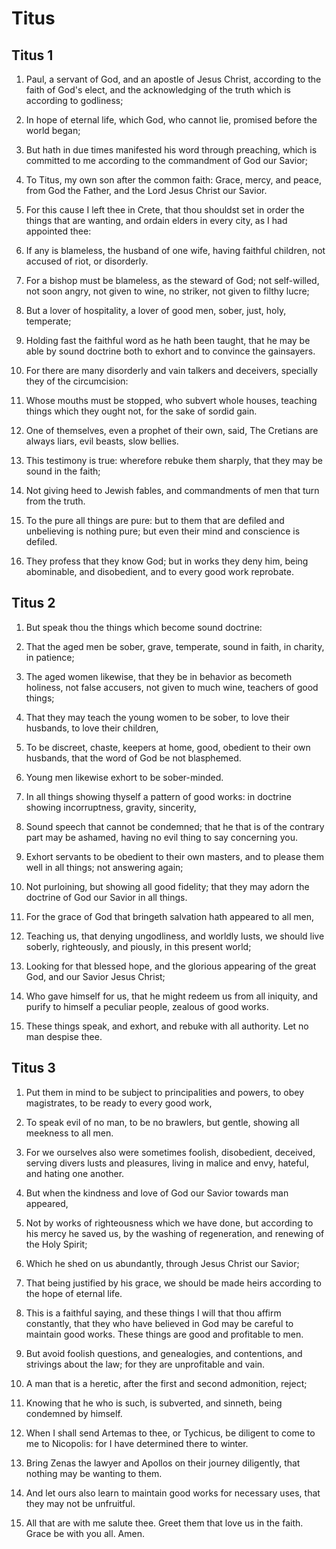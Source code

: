 # Titus

## Titus 1

1. Paul, a servant of God, and an apostle of Jesus Christ, according to the faith of God's elect, and the acknowledging of the truth which is according to godliness;

2. In hope of eternal life, which God, who cannot lie, promised before the world began;

3. But hath in due times manifested his word through preaching, which is committed to me according to the commandment of God our Savior;

4. To Titus, my own son after the common faith: Grace, mercy, and peace, from God the Father, and the Lord Jesus Christ our Savior.

5. For this cause I left thee in Crete, that thou shouldst set in order the things that are wanting, and ordain elders in every city, as I had appointed thee:

6. If any is blameless, the husband of one wife, having faithful children, not accused of riot, or disorderly.

7. For a bishop must be blameless, as the steward of God; not self-willed, not soon angry, not given to wine, no striker, not given to filthy lucre;

8. But a lover of hospitality, a lover of good men, sober, just, holy, temperate;

9. Holding fast the faithful word as he hath been taught, that he may be able by sound doctrine both to exhort and to convince the gainsayers.

10. For there are many disorderly and vain talkers and deceivers, specially they of the circumcision:

11. Whose mouths must be stopped, who subvert whole houses, teaching things which they ought not, for the sake of sordid gain.

12. One of themselves, even a prophet of their own, said, The Cretians are always liars, evil beasts, slow bellies.

13. This testimony is true: wherefore rebuke them sharply, that they may be sound in the faith;

14. Not giving heed to Jewish fables, and commandments of men that turn from the truth.

15. To the pure all things are pure: but to them that are defiled and unbelieving is nothing pure; but even their mind and conscience is defiled.

16. They profess that they know God; but in works they deny him, being abominable, and disobedient, and to every good work reprobate.

## Titus 2

1. But speak thou the things which become sound doctrine:

2. That the aged men be sober, grave, temperate, sound in faith, in charity, in patience;

3. The aged women likewise, that they be in behavior as becometh holiness, not false accusers, not given to much wine, teachers of good things;

4. That they may teach the young women to be sober, to love their husbands, to love their children,

5. To be discreet, chaste, keepers at home, good, obedient to their own husbands, that the word of God be not blasphemed.

6. Young men likewise exhort to be sober-minded.

7. In all things showing thyself a pattern of good works: in doctrine showing incorruptness, gravity, sincerity,

8. Sound speech that cannot be condemned; that he that is of the contrary part may be ashamed, having no evil thing to say concerning you.

9. Exhort servants to be obedient to their own masters, and to please them well in all things; not answering again;

10. Not purloining, but showing all good fidelity; that they may adorn the doctrine of God our Savior in all things.

11. For the grace of God that bringeth salvation hath appeared to all men,

12. Teaching us, that denying ungodliness, and worldly lusts, we should live soberly, righteously, and piously, in this present world;

13. Looking for that blessed hope, and the glorious appearing of the great God, and our Savior Jesus Christ;

14. Who gave himself for us, that he might redeem us from all iniquity, and purify to himself a peculiar people, zealous of good works.

15. These things speak, and exhort, and rebuke with all authority. Let no man despise thee.

## Titus 3

1. Put them in mind to be subject to principalities and powers, to obey magistrates, to be ready to every good work,

2. To speak evil of no man, to be no brawlers, but gentle, showing all meekness to all men.

3. For we ourselves also were sometimes foolish, disobedient, deceived, serving divers lusts and pleasures, living in malice and envy, hateful, and hating one another.

4. But when the kindness and love of God our Savior towards man appeared,

5. Not by works of righteousness which we have done, but according to his mercy he saved us, by the washing of regeneration, and renewing of the Holy Spirit;

6. Which he shed on us abundantly, through Jesus Christ our Savior;

7. That being justified by his grace, we should be made heirs according to the hope of eternal life.

8. This is a faithful saying, and these things I will that thou affirm constantly, that they who have believed in God may be careful to maintain good works. These things are good and profitable to men.

9. But avoid foolish questions, and genealogies, and contentions, and strivings about the law; for they are unprofitable and vain.

10. A man that is a heretic, after the first and second admonition, reject;

11. Knowing that he who is such, is subverted, and sinneth, being condemned by himself.

12. When I shall send Artemas to thee, or Tychicus, be diligent to come to me to Nicopolis: for I have determined there to winter.

13. Bring Zenas the lawyer and Apollos on their journey diligently, that nothing may be wanting to them.

14. And let ours also learn to maintain good works for necessary uses, that they may not be unfruitful.

15. All that are with me salute thee. Greet them that love us in the faith. Grace be with you all. Amen.

